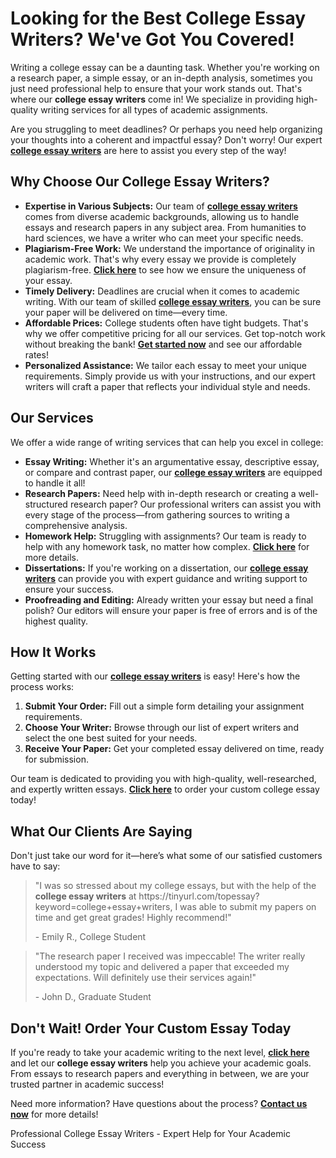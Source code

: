 <h1>Looking for the Best College Essay Writers? We've Got You Covered!</h1>

<p>Writing a college essay can be a daunting task. Whether you're working on a research paper, a simple essay, or an in-depth analysis, sometimes you just need professional help to ensure that your work stands out. That's where our <strong>college essay writers</strong> come in! We specialize in providing high-quality writing services for all types of academic assignments.</p>

<p>Are you struggling to meet deadlines? Or perhaps you need help organizing your thoughts into a coherent and impactful essay? Don't worry! Our expert <a href="https://tinyurl.com/topessay?keyword=college+essay+writers" target="_blank"><strong>college essay writers</strong></a> are here to assist you every step of the way!</p>

<h2>Why Choose Our College Essay Writers?</h2>

<ul>
  <li><strong>Expertise in Various Subjects:</strong> Our team of <a href="https://tinyurl.com/topessay?keyword=college+essay+writers" target="_blank"><strong>college essay writers</strong></a> comes from diverse academic backgrounds, allowing us to handle essays and research papers in any subject area. From humanities to hard sciences, we have a writer who can meet your specific needs.</li>
  <li><strong>Plagiarism-Free Work:</strong> We understand the importance of originality in academic work. That's why every essay we provide is completely plagiarism-free. <a href="https://tinyurl.com/topessay?keyword=college+essay+writers" target="_blank"><strong>Click here</strong></a> to see how we ensure the uniqueness of your essay.</li>
  <li><strong>Timely Delivery:</strong> Deadlines are crucial when it comes to academic writing. With our team of skilled <a href="https://tinyurl.com/topessay?keyword=college+essay+writers" target="_blank"><strong>college essay writers</strong></a>, you can be sure your paper will be delivered on time—every time.</li>
  <li><strong>Affordable Prices:</strong> College students often have tight budgets. That's why we offer competitive pricing for all our services. Get top-notch work without breaking the bank! <a href="https://tinyurl.com/topessay?keyword=college+essay+writers" target="_blank"><strong>Get started now</strong></a> and see our affordable rates!</li>
  <li><strong>Personalized Assistance:</strong> We tailor each essay to meet your unique requirements. Simply provide us with your instructions, and our expert writers will craft a paper that reflects your individual style and needs.</li>
</ul>

<h2>Our Services</h2>

<p>We offer a wide range of writing services that can help you excel in college:</p>

<ul>
  <li><strong>Essay Writing:</strong> Whether it's an argumentative essay, descriptive essay, or compare and contrast paper, our <a href="https://tinyurl.com/topessay?keyword=college+essay+writers" target="_blank"><strong>college essay writers</strong></a> are equipped to handle it all!</li>
  <li><strong>Research Papers:</strong> Need help with in-depth research or creating a well-structured research paper? Our professional writers can assist you with every stage of the process—from gathering sources to writing a comprehensive analysis.</li>
  <li><strong>Homework Help:</strong> Struggling with assignments? Our team is ready to help with any homework task, no matter how complex. <a href="https://tinyurl.com/topessay?keyword=college+essay+writers" target="_blank"><strong>Click here</strong></a> for more details.</li>
  <li><strong>Dissertations:</strong> If you're working on a dissertation, our <a href="https://tinyurl.com/topessay?keyword=college+essay+writers" target="_blank"><strong>college essay writers</strong></a> can provide you with expert guidance and writing support to ensure your success.</li>
  <li><strong>Proofreading and Editing:</strong> Already written your essay but need a final polish? Our editors will ensure your paper is free of errors and is of the highest quality.</li>
</ul>

<h2>How It Works</h2>

<p>Getting started with our <a href="https://tinyurl.com/topessay?keyword=college+essay+writers" target="_blank"><strong>college essay writers</strong></a> is easy! Here's how the process works:</p>

<ol>
  <li><strong>Submit Your Order:</strong> Fill out a simple form detailing your assignment requirements.</li>
  <li><strong>Choose Your Writer:</strong> Browse through our list of expert writers and select the one best suited for your needs.</li>
  <li><strong>Receive Your Paper:</strong> Get your completed essay delivered on time, ready for submission.</li>
</ol>

<p>Our team is dedicated to providing you with high-quality, well-researched, and expertly written essays. <a href="https://tinyurl.com/topessay?keyword=college+essay+writers" target="_blank"><strong>Click here</strong></a> to order your custom college essay today!</p>

<h2>What Our Clients Are Saying</h2>

<p>Don't just take our word for it—here’s what some of our satisfied customers have to say:</p>

<blockquote>
  <p>"I was so stressed about my college essays, but with the help of the <strong>college essay writers</strong> at https://tinyurl.com/topessay?keyword=college+essay+writers, I was able to submit my papers on time and get great grades! Highly recommend!"</p>
  <footer>- Emily R., College Student</footer>
</blockquote>

<blockquote>
  <p>"The research paper I received was impeccable! The writer really understood my topic and delivered a paper that exceeded my expectations. Will definitely use their services again!"</p>
  <footer>- John D., Graduate Student</footer>
</blockquote>

<h2>Don't Wait! Order Your Custom Essay Today</h2>

<p>If you're ready to take your academic writing to the next level, <a href="https://tinyurl.com/topessay?keyword=college+essay+writers" target="_blank"><strong>click here</strong></a> and let our <strong>college essay writers</strong> help you achieve your academic goals. From essays to research papers and everything in between, we are your trusted partner in academic success!</p>

<p>Need more information? Have questions about the process? <a href="https://tinyurl.com/topessay?keyword=college+essay+writers" target="_blank"><strong>Contact us now</strong></a> for more details!</p>
Professional College Essay Writers - Expert Help for Your Academic Success
